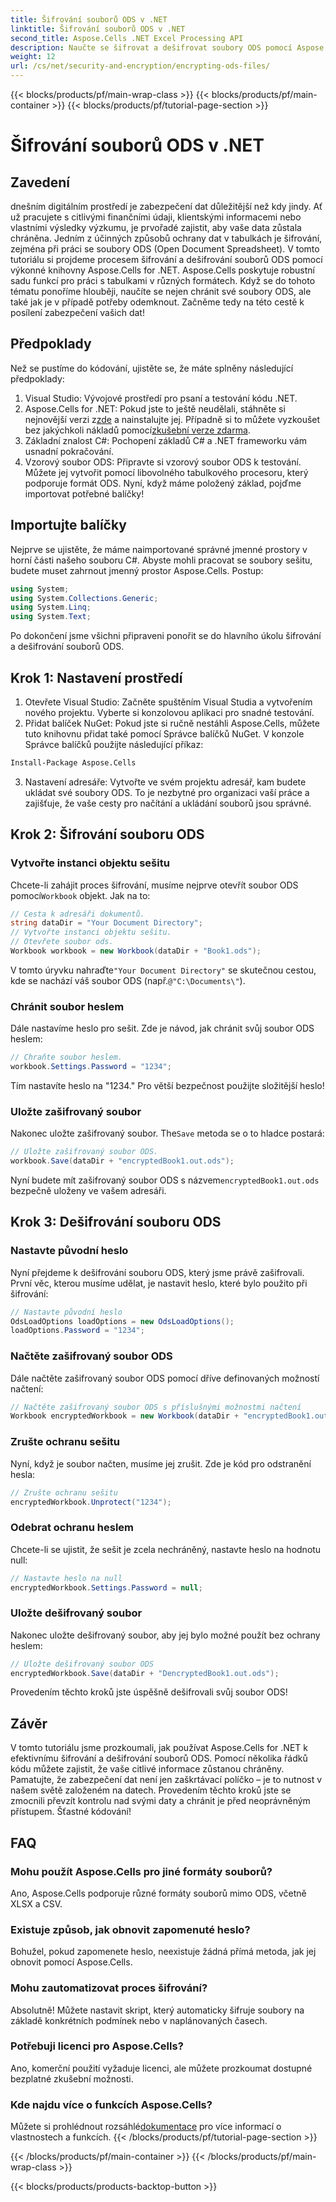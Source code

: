 ```yaml
---
title: Šifrování souborů ODS v .NET
linktitle: Šifrování souborů ODS v .NET
second_title: Aspose.Cells .NET Excel Processing API
description: Naučte se šifrovat a dešifrovat soubory ODS pomocí Aspose.Cells for .NET. Podrobný průvodce zabezpečením vašich dat.
weight: 12
url: /cs/net/security-and-encryption/encrypting-ods-files/
---
```


{{< blocks/products/pf/main-wrap-class >}}
{{< blocks/products/pf/main-container >}}
{{< blocks/products/pf/tutorial-page-section >}}

# Šifrování souborů ODS v .NET

## Zavedení
dnešním digitálním prostředí je zabezpečení dat důležitější než kdy jindy. Ať už pracujete s citlivými finančními údaji, klientskými informacemi nebo vlastními výsledky výzkumu, je prvořadé zajistit, aby vaše data zůstala chráněna. Jedním z účinných způsobů ochrany dat v tabulkách je šifrování, zejména při práci se soubory ODS (Open Document Spreadsheet). V tomto tutoriálu si projdeme procesem šifrování a dešifrování souborů ODS pomocí výkonné knihovny Aspose.Cells for .NET.
Aspose.Cells poskytuje robustní sadu funkcí pro práci s tabulkami v různých formátech. Když se do tohoto tématu ponoříme hlouběji, naučíte se nejen chránit své soubory ODS, ale také jak je v případě potřeby odemknout. Začněme tedy na této cestě k posílení zabezpečení vašich dat!
## Předpoklady
Než se pustíme do kódování, ujistěte se, že máte splněny následující předpoklady:
1. Visual Studio: Vývojové prostředí pro psaní a testování kódu .NET.
2. Aspose.Cells for .NET: Pokud jste to ještě neudělali, stáhněte si nejnovější verzi z[zde](https://releases.aspose.com/cells/net/) a nainstalujte jej. Případně si to můžete vyzkoušet bez jakýchkoli nákladů pomocí[zkušební verze zdarma](https://releases.aspose.com/).
3. Základní znalost C#: Pochopení základů C# a .NET frameworku vám usnadní pokračování.
4. Vzorový soubor ODS: Připravte si vzorový soubor ODS k testování. Můžete jej vytvořit pomocí libovolného tabulkového procesoru, který podporuje formát ODS.
Nyní, když máme položený základ, pojďme importovat potřebné balíčky!
## Importujte balíčky
Nejprve se ujistěte, že máme naimportované správné jmenné prostory v horní části našeho souboru C#. Abyste mohli pracovat se soubory sešitu, budete muset zahrnout jmenný prostor Aspose.Cells. Postup:
```csharp
using System;
using System.Collections.Generic;
using System.Linq;
using System.Text;
```
Po dokončení jsme všichni připraveni ponořit se do hlavního úkolu šifrování a dešifrování souborů ODS.
## Krok 1: Nastavení prostředí
1. Otevřete Visual Studio: Začněte spuštěním Visual Studia a vytvořením nového projektu. Vyberte si konzolovou aplikaci pro snadné testování.
2. Přidat balíček NuGet: Pokud jste si ručně nestáhli Aspose.Cells, můžete tuto knihovnu přidat také pomocí Správce balíčků NuGet. V konzole Správce balíčků použijte následující příkaz:
```bash
Install-Package Aspose.Cells
```
3. Nastavení adresáře: Vytvořte ve svém projektu adresář, kam budete ukládat své soubory ODS. To je nezbytné pro organizaci vaší práce a zajišťuje, že vaše cesty pro načítání a ukládání souborů jsou správné.

## Krok 2: Šifrování souboru ODS
### Vytvořte instanci objektu sešitu
 Chcete-li zahájit proces šifrování, musíme nejprve otevřít soubor ODS pomocí`Workbook` objekt. Jak na to:
```csharp
// Cesta k adresáři dokumentů.
string dataDir = "Your Document Directory";
// Vytvořte instanci objektu sešitu.
// Otevřete soubor ods.
Workbook workbook = new Workbook(dataDir + "Book1.ods");
```
 V tomto úryvku nahraďte`"Your Document Directory"` se skutečnou cestou, kde se nachází váš soubor ODS (např.`@"C:\Documents\"`).
### Chránit soubor heslem
Dále nastavíme heslo pro sešit. Zde je návod, jak chránit svůj soubor ODS heslem:
```csharp
// Chraňte soubor heslem.
workbook.Settings.Password = "1234";
```
Tím nastavíte heslo na "1234." Pro větší bezpečnost použijte složitější heslo!
### Uložte zašifrovaný soubor
 Nakonec uložte zašifrovaný soubor. The`Save` metoda se o to hladce postará:
```csharp
// Uložte zašifrovaný soubor ODS.
workbook.Save(dataDir + "encryptedBook1.out.ods");
```
 Nyní budete mít zašifrovaný soubor ODS s názvem`encryptedBook1.out.ods` bezpečně uloženy ve vašem adresáři.
## Krok 3: Dešifrování souboru ODS
### Nastavte původní heslo
Nyní přejdeme k dešifrování souboru ODS, který jsme právě zašifrovali. První věc, kterou musíme udělat, je nastavit heslo, které bylo použito při šifrování:
```csharp
// Nastavte původní heslo
OdsLoadOptions loadOptions = new OdsLoadOptions();
loadOptions.Password = "1234";
```
### Načtěte zašifrovaný soubor ODS
Dále načtěte zašifrovaný soubor ODS pomocí dříve definovaných možností načtení:
```csharp
// Načtěte zašifrovaný soubor ODS s příslušnými možnostmi načtení
Workbook encryptedWorkbook = new Workbook(dataDir + "encryptedBook1.out.ods", loadOptions);
```
### Zrušte ochranu sešitu
Nyní, když je soubor načten, musíme jej zrušit. Zde je kód pro odstranění hesla:
```csharp
// Zrušte ochranu sešitu
encryptedWorkbook.Unprotect("1234");
```
### Odebrat ochranu heslem
Chcete-li se ujistit, že sešit je zcela nechráněný, nastavte heslo na hodnotu null:
```csharp
// Nastavte heslo na null
encryptedWorkbook.Settings.Password = null;
```
### Uložte dešifrovaný soubor
Nakonec uložte dešifrovaný soubor, aby jej bylo možné použít bez ochrany heslem:
```csharp
// Uložte dešifrovaný soubor ODS
encryptedWorkbook.Save(dataDir + "DencryptedBook1.out.ods");
```
Provedením těchto kroků jste úspěšně dešifrovali svůj soubor ODS!
## Závěr
V tomto tutoriálu jsme prozkoumali, jak používat Aspose.Cells for .NET k efektivnímu šifrování a dešifrování souborů ODS. Pomocí několika řádků kódu můžete zajistit, že vaše citlivé informace zůstanou chráněny. Pamatujte, že zabezpečení dat není jen zaškrtávací políčko – je to nutnost v našem světě založeném na datech.
Provedením těchto kroků jste se zmocnili převzít kontrolu nad svými daty a chránit je před neoprávněným přístupem. Šťastné kódování!
## FAQ
### Mohu použít Aspose.Cells pro jiné formáty souborů?
Ano, Aspose.Cells podporuje různé formáty souborů mimo ODS, včetně XLSX a CSV.
### Existuje způsob, jak obnovit zapomenuté heslo?
Bohužel, pokud zapomenete heslo, neexistuje žádná přímá metoda, jak jej obnovit pomocí Aspose.Cells.
### Mohu zautomatizovat proces šifrování?
Absolutně! Můžete nastavit skript, který automaticky šifruje soubory na základě konkrétních podmínek nebo v naplánovaných časech.
### Potřebuji licenci pro Aspose.Cells?
Ano, komerční použití vyžaduje licenci, ale můžete prozkoumat dostupné bezplatné zkušební možnosti.
### Kde najdu více o funkcích Aspose.Cells?
 Můžete si prohlédnout rozsáhlé[dokumentace](https://reference.aspose.com/cells/net/) pro více informací o vlastnostech a funkcích.
{{< /blocks/products/pf/tutorial-page-section >}}

{{< /blocks/products/pf/main-container >}}
{{< /blocks/products/pf/main-wrap-class >}}

{{< blocks/products/products-backtop-button >}}
